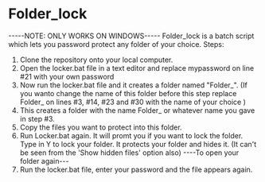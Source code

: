 # Folder_lock
-----NOTE: ONLY WORKS ON WINDOWS-----
Folder_lock is a batch script which lets you password protect any folder of your choice.
Steps:
1. Clone the repository onto your local computer.
2. Open the locker.bat file in a text editor and replace mypassword on line #21 with your own password
3. Now run the locker.bat file and it creates a folder named "Folder_". (If you wanto change the name of this folder 
   before this step replace Folder_ on lines #3, #14, #23 and #30 with the name of your choice )
4. This creates a folder with the name Folder_ or whatever name you gave in step #3.
5. Copy the files you want to protect into this folder.
6. Run Locker.bat again. It will promt you if you want to lock the folder. Type in Y to lock your folder.
   It protects your folder and hides it. (It can't be seen from the 'Show hidden files' option also)
----To open your folder again---
7. Run the locker.bat file, enter your password and the file appears again.
